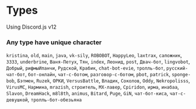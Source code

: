 # Types

Using Discord.js v12
### Any type have unique character


`kristina`, `old`, `main`, `java`, `vk-sily`, `ROBOBOT`, `HappyLeo`, `laxtrax`, `сапожник`, `3333`, `underbrine`, `Ваня-Петух`, `Тян`, `index`, `Леонид`, `post`, `Двач-бот`, `lingvobot`, `Добрый`, `рифмыИпанчи`, `Рудской`, `Крабик`, `chat-bot-evie`, `тролль-бот`, `русский-чат-бот`, `бот-онлайн`, `чат-с-ботом`, `разговор-с-ботом`, `pbot`, `patrick`, `sponge-bob`, `Бэтмен`, `Ruzek`, `ОРКИ`, `VersusBattle`, `Владик`, `Соколов`, `Oddy`, `Nekropolisss`, `VirusMC`, `Нармина`, `mrazish`, `строитель`, `МХ-лавер`, `Cpiridon`, `ирма`, `инабаа`, `Slavon`, `DreamHack`, `m8l8th`, `animus`, `Bitard`, `Puge`, `GiN`, `чат-бот-киса`, `чат-с-девушкой`, `тролль-бот-обезьяна`